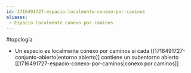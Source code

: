 ```yaml
---
id: 1716491727-espacio-localmente-conexo-por-caminos
aliases:
 - Espacio localmente conexo por caminos
---
```


#topología 

- Un espacio es localmente conexo por caminos si cada [[1716491727-conjunto-abierto|entorno abierto]] contiene un subentorno abierto [[1716491727-espacio-conexo-por-caminos|conexo por caminos]]
